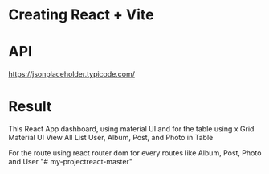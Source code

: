 # Creating React + Vite

# API

https://jsonplaceholder.typicode.com/

# Result

This React App dashboard, using material UI and for the table using x Grid Material UI
View All List User, Album, Post, and Photo in Table

For the route using react router dom for every routes like Album, Post, Photo and User
"# my-projectreact-master" 

